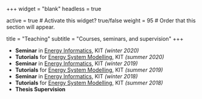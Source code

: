+++
widget = "blank"
headless = true

active = true  # Activate this widget? true/false
weight = 95  # Order that this section will appear.

title = "Teaching"
subtitle = "Courses, seminars, and supervision"
+++

<!-- ## Courses and Seminars -->

* **Seminar** in [Energy Informatics](https://i11www.iti.kit.edu/teaching/winter2020/energieinformatikseminar/index), KIT *(winter 2020)*
* **Tutorials** for [Energy System Modelling](https://nworbmot.org/courses/esm-2020/), KIT *(summer 2020)*
* **Seminar** in [Energy Informatics](https://i11www.iti.kit.edu/teaching/winter2019/energieinformatikseminar/index), KIT *(winter 2019)*
* **Tutorials** for [Energy System Modelling](https://nworbmot.org/courses/esm-2019/), KIT *(summer 2019)*
* **Seminar** in [Energy Informatics](https://i11www.iti.kit.edu/teaching/winter2018/energieseminar/index), KIT *(winter 2018)*
* **Tutorials** for [Energy System Modelling](https://nworbmot.org/courses/esm-2018/), KIT *(summer 2018)*
* **Thesis Supervision**

<!-- ## Thesis Opportunities

* **Master:** [Comparison of Open-Source Tools for  Renewable Energy Time Series Generation](https://atlite.readthedocs.io)
* **Master:** [Dynamic Line Rating in Renewable Power System Models](https://www.sciencedirect.com/science/article/abs/pii/S1364032118302119)
* **Master:** [Offshore Wind Generation in the North Sea -- Hubs and Floating Turbines](https://doi.org/10.1016/j.renene.2016.03.038)
* **Master:** [Comparison of Multiple Open European Transmission Network Datasets](https://github.com/pypsa/gridkit)
* **Master:** [Wave Energy Converters in Low-Emission Power System Models](https://www.tudelft.nl/en/staff/g.lavidas/) (potential cooperation with TU Delft)
* **Master:** [Meteorology and Energy System Models -- Extreme Weather Events](https://www.adv-sci-res.net/16/119/2019/) (cooperation with KIT Institute of Meteorology and Climate Research, Troposphere Research)
* **Master:** [Various Graph Theoretical Topics Relating to Network Flows in Energy System Models](https://i11www.iti.kit.edu/) (potential cooperation with KIT Institute of Theoretical Informatics)

## Previous and Ongoing Projects

* **Master**: [Optimizing the Distributed Storage Problem using Time-Expanded Network Flow (with ITI)](https://www.pearson.com/us/higher-education/program/Ahuja-Network-Flows-Theory-Algorithms-and-Applications/PGM148966.html), KIT, *2020*
* **Project**: [Topology-based Heuristics for N-1 Security-constrained Linear Optimal Power Flow](https://pypsa.readthedocs.io/en/latest/contingency_analysis.html), KIT, *2020*
* **Master**: [Gas Transmission Network Modelling – Sector-coupling in Highly Renewable Energy Systems](https://www.iai.kit.edu/2552_2588.php), KIT, *2020*
* **Seminar**: [Economic Benefits and computational challenges of coordinated capacity expansion planning for renewable energy systems](http://go.wiwi.kit.edu/EI-WS2019-20), KIT, *2019*
* **Master**: [Power Transmission Loss Modelling in European-scale Energy System Optimisation](https://www.iai.kit.edu/2552_2589.php), KIT, *2019*
* **Seminar**: Automatic Selection Methods for Candidate Lines in Transmission Expansion Planning, KIT, *2018*
* **Master**: Selection and Evaluation of Possible Renewable Energy Import Options for the Transport Sector, Fraunhofer ISI, *2018*
* **Master**: Use of Renewable Synthetic Fuels in Decarbonised Shipping and Aviation,Fraunhofer ISI, *2018* -->
